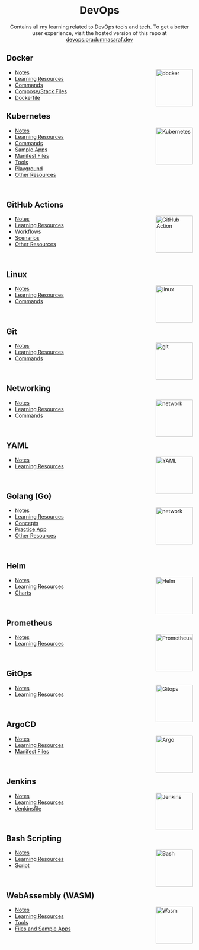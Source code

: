 <h1 align="center"> DevOps </h1>

<p align="center"> Contains all my learning related to DevOps tools and tech. To get a better user experience, visit the hosted version of this repo at <a href="https://devops.pradumnasaraf.dev">devops.pradumnasaraf.dev</a> </p>

## Docker

<img align="right" src="https://user-images.githubusercontent.com/51878265/200594916-47ba8a4c-fb94-4953-b179-dfb542df9499.png" height="100" alt="docker"> 

- [Notes](docs/docker/introduction.md)
- [Learning Resources](docs/docker/learning-resources.md)
- [Commands](docs/docker/commands.md)
- [Compose/Stack Files](https://github.com/Pradumnasaraf/DevOps/tree/main/docs/docker/docker-compose)
- [Dockerfile](https://github.com/Pradumnasaraf/DevOps/tree/main/docs/docker/dockerfiles)

<be>

## Kubernetes

<img align="right" src="https://user-images.githubusercontent.com/51878265/200594367-f416d081-af8f-4f48-8008-998d005b317f.png" height="100" alt="Kubernetes"> 

- [Notes](docs/kubernetes/introduction.md)
- [Learning Resources](docs/kubernetes/learning-resources.md)
- [Commands](docs/kubernetes/commands.md)
- [Sample Apps](https://github.com/Pradumnasaraf/DevOps/tree/main/docs/kubernetes/apps)
- [Manifest Files](https://github.com/Pradumnasaraf/DevOps/tree/main/docs/kubernetes/k8s-resources-type)
- [Tools](docs/kubernetes/tools.md)
- [Playground](docs/kubernetes/playground.md)
- [Other Resources](docs/kubernetes/other-resources.md)

<br>

## GitHub Actions

<img align="right" src="https://user-images.githubusercontent.com/51878265/211621722-c2ddc389-6e4e-4769-9dac-f18f8e71fed3.png" height="100" alt="GitHub Action"> 

- [Notes](docs/github-actions/introduction.md)
- [Learning Resources](docs/github-actions/learning-resources.md)
- [Workflows](https://github.com/Pradumnasaraf/DevOps/tree/main/docs/github-actions/Workflows)
- [Scenarios](docs/github-actions/scenarios.md)
- [Other Resources](docs/github-actions/other-resources.md)

<br>

## Linux

<img align="right" src="https://user-images.githubusercontent.com/51878265/209197882-51406a8f-04ff-4c53-a362-ac32ae8566ad.png" height="100" alt="linux"> 

- [Notes](docs/linux/introduction.md)
- [Learning Resources](docs/linux/learning-resources.md)
- [Commands](docs/linux/commands.md)

<br>

## Git 

<img align="right" src="https://user-images.githubusercontent.com/51878265/202784470-2c813581-7160-4aaf-b96c-35187795d05b.png" height="100" alt="git"> 

- [Notes](docs/git/introduction.md)
- [Learning Resources](docs/git/learning-resources.md)
- [Commands](docs/git/commands.md)

<br>

## Networking

<img align="right" src="https://user-images.githubusercontent.com/51878265/204347251-efd0e271-5d3c-4008-bdab-6f6ce5b2195f.png" height="100" alt="network"> 

- [Notes](docs/networking/introduction.md)
- [Learning Resources](docs/networking/learning-resources.md)
- [Commands](docs/networking/commands.md)

<br>

## YAML

<img align="right" src="https://user-images.githubusercontent.com/51878265/202765143-55758916-b631-4c18-aaad-718b42507d67.png" height="100" alt="YAML"> 

- [Notes](docs/yaml/introduction.md)
- [Learning Resources](docs/yaml/learning-resources.md)

<br>

## Golang (Go)

<img align="right" src="https://user-images.githubusercontent.com/51878265/213385507-52f03107-388c-4992-9b5e-c89de6906e37.png" height="100" alt="network"> 

- [Notes](docs/go/introduction.md)
- [Learning Resources](docs/go/learning-resources.md)
- [Concepts](https://github.com/Pradumnasaraf/DevOps/tree/main/docs/golang/concepts)
- [Practice App](https://github.com/Pradumnasaraf/DevOps/tree/main/docs/golang/apps)
- [Other Resources](docs/go/other-resources.md)

<br>

## Helm

<img align="right" src="https://user-images.githubusercontent.com/51878265/202859249-b90ac510-d8e8-408d-9c07-0d2bd8e1b092.png" height="100" alt="Helm"> 

- [Notes](docs/helm/introduction.md)
- [Learning Resources](docs/helm/learning-resources.md)
- [Charts](https://github.com/Pradumnasaraf/DevOps/tree/main/docs/helm/charts)

<br>

## Prometheus

<img align="right" src="https://user-images.githubusercontent.com/51878265/202859485-eba6809e-1cb8-4bbc-ab22-efa3c91d6463.png" height="100" alt="Prometheus"> 

- [Notes](docs/prometheus/introduction.md)
- [Learning Resources](docs/prometheus/learning-resources.md)

<br>

## GitOps

<img align="right" src="https://user-images.githubusercontent.com/51878265/206730962-b20f94c1-17af-48b2-b62c-b6c02dbeeb77.png" height="100" alt="Gitops"> 

- [Notes](docs/gitops/introduction.md)
- [Learning Resources](docs/gitops/learning-resources.md)

<br>

## ArgoCD

<img align="right" src="https://user-images.githubusercontent.com/51878265/205495495-b3f0b395-3ce3-42d8-9274-220ff10334f6.png" height="100" alt="Argo"> 

- [Notes](docs/argocd/introduction.md)
- [Learning Resources](docs/argocd/learning-resources.md)
- [Manifest Files](https://github.com/Pradumnasaraf/DevOps/tree/main/docs/argocd/manifests)

<br>

## Jenkins 

<img align="right" src="https://user-images.githubusercontent.com/51878265/209197795-570330e6-fbee-4bf3-a42e-b8609e3afc46.png" height="100" alt="Jenkins"> 

- [Notes](docs/jenkins/introduction.md)
- [Learning Resources](docs/jenkins/learning-resources.md)
- [Jenkinsfile](https://github.com/Pradumnasaraf/DevOps/tree/main/docs/jenkins/jenkinsfiles)
<br>

## Bash Scripting 

<img align="right" src="https://user-images.githubusercontent.com/51878265/200594989-b1406680-ed41-478a-84d5-7c35b287e112.png" height="100" alt="Bash"> 

- [Notes](docs/bash-scripting/introduction.md)
- [Learning Resources](docs/bash-scripting/learning-resources.md)
- [Script](https://github.com/Pradumnasaraf/DevOps/tree/main/docs/bash-scripting/scripts)

<br>

## WebAssembly (WASM)

<img align="right" src="https://github.com/user-attachments/assets/0687a31f-fa90-4aeb-b3f2-b841d8758f77" height="100" alt="Wasm">

- [Notes](docs/webassembly/introduction.md)
- [Learning Resources](docs/webassembly/learning-resources.md)
- [Tools](docs/webassembly/tools.md)
- [Files and Sample Apps](https://github.com/Pradumnasaraf/DevOps/tree/main/docs/webassembly/files)
